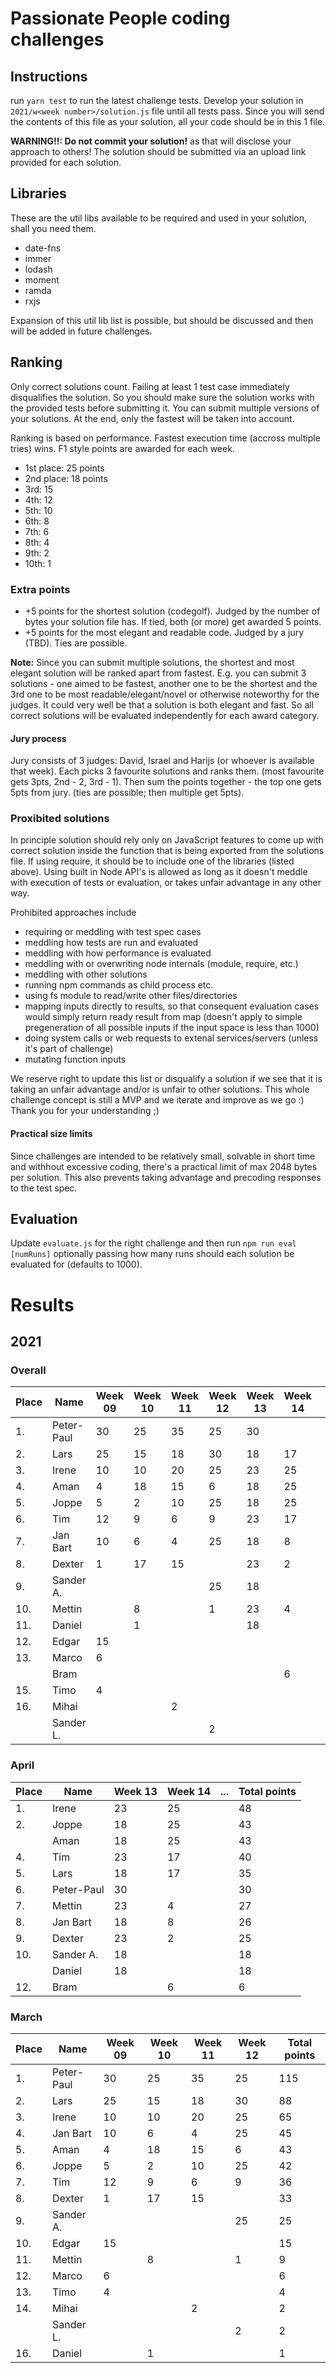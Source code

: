 # Passionate People coding challenges
## Instructions

run `yarn test` to run the latest challenge tests.
Develop your solution in `2021/w<week number>/solution.js` file until all tests pass.
Since you will send the contents of this file as your solution, all your code should be in this 1 file.

**WARNING!!: Do not commit your solution!** as that will disclose your approach to others!
The solution should be submitted via an upload link provided for each solution.

## Libraries

These are the util libs available to be required and used in your solution, shall you need them.

- date-fns
- immer
- lodash
- moment
- ramda
- rxjs

Expansion of this util lib list is possible, but should be discussed and then will be added in future challenges.


## Ranking
Only correct solutions count. Failing at least 1 test case immediately disqualifies the solution.
So you should make sure the solution works with the provided tests before submitting it.
You can submit multiple versions of your solutions. At the end, only the fastest will be taken into account.

Ranking is based on performance. Fastest execution time (accross multiple tries) wins. F1 style points are awarded for each week.
- 1st place: 25 points
- 2nd place: 18 points
- 3rd: 15
- 4th: 12
- 5th: 10
- 6th: 8
- 7th: 6
- 8th: 4
- 9th: 2
- 10th: 1

### Extra points

- +5 points for the shortest solution (codegolf). Judged by the number of bytes your solution file has. If tied, both (or more) get awarded 5 points.
- +5 points for the most elegant and readable code. Judged by a jury (TBD). Ties are possible.

**Note:** Since you can submit multiple solutions, the shortest and most elegant solution will be ranked apart from fastest. E.g. you can submit 3 solutions - one aimed to be fastest, another one to be the shortest and the 3rd one to be most readable/elegant/novel or otherwise noteworthy for the judges. It could very well be that a solution is both elegant and fast. So all correct solutions will be evaluated independently for each award category.

#### Jury process

Jury consists of 3 judges: David, Israel and Harijs (or whoever is available that week).
Each picks 3 favourite solutions and ranks them. (most favourite gets 3pts, 2nd - 2, 3rd - 1).
Then sum the points together - the top one gets 5pts from jury. (ties are possible; then multiple get 5pts).

### Proxibited solutions

In principle solution should rely only on JavaScript features to come up with correct solution inside the function that is being exported from the solutions file.
If using require, it should be to include one of the libraries (listed above). Using built in Node API's is allowed as long as it doesn't meddle with execution of tests or evaluation, or takes unfair advantage in any other way.

Prohibited approaches include
- requiring or meddling with test spec cases
- meddling how tests are run and evaluated
- meddling with how performance is evaluated
- meddling with or overwriting node internals (module, require, etc.)
- meddling with other solutions
- running npm commands as child process etc.
- using fs module to read/write other files/directories
- mapping inputs directly to results, so that consequent evaluation cases would simply return ready result from map (doesn't apply to simple pregeneration of all possible inputs if the input space is less than 1000)
- doing system calls or web requests to extenal services/servers (unless it's part of challenge)
- mutating function inputs

We reserve right to update this list or disqualify a solution if we see that it is taking an unfair advantage and/or is unfair to other solutions.
This whole challenge concept is still a MVP and we iterate and improve as we go :) Thank you for your understanding ;)

#### Practical size limits

Since challenges are intended to be relatively small, solvable in short time and withhout excessive coding, there's a practical limit of max 2048 bytes per solution.
This also prevents taking advantage and precoding responses to the test spec.

## Evaluation

Update `evaluate.js` for the right challenge and then run `npm run eval [numRuns]` optionally passing how many runs should each solution be evaluated for (defaults to 1000).


# Results
## 2021
### Overall

| Place | Name       | Week 09 | Week 10 | Week 11 | Week 12   | Week 13   | Week 14  |       | Total points |
|-------|------------|---------|---------|---------|-----------|-----------|----------|-------|--------------|
| 1.    | Peter-Paul | 30      | 25      | 35      | 25        | 30        |          |       | 145          |
| 2.    | Lars       | 25      | 15      | 18      | 30        | 18        | 17       |       | 123          |
| 3.    | Irene      | 10      | 10      | 20      | 25        | 23        | 25       |       | 113          |
| 4.    | Aman       | 4       | 18      | 15      | 6         | 18        | 25       |       | 86           |
| 5.    | Joppe      | 5       | 2       | 10      | 25        | 18        | 25       |       | 85           |
| 6.    | Tim        | 12      | 9       | 6       | 9         | 23        | 17       |       | 76           |
| 7.    | Jan Bart   | 10      | 6       | 4       | 25        | 18        | 8        |       | 71           |
| 8.    | Dexter     | 1       | 17      | 15      |           | 23        | 2        |       | 58           |
| 9.    | Sander A.  |         |         |         | 25        | 18        |          |       | 43           |
| 10.   | Mettin     |         | 8       |         | 1         | 23        | 4        |       | 36           |
| 11.   | Daniel     |         | 1       |         |           | 18        |          |       | 19           |
| 12.   | Edgar      | 15      |         |         |           |           |          |       | 15           |
| 13.   | Marco      | 6       |         |         |           |           |          |       | 6            |
|       | Bram       |         |         |         |           |           | 6        |       | 6            |
| 15.   | Timo       | 4       |         |         |           |           |          |       | 4            |
| 16.   | Mihai      |         |         | 2       |           |           |          |       | 2            |
|       | Sander L.  |         |         |         | 2         |           |          |       | 2            |


### April


| Place | Name        | Week 13     | Week 14  | ...      | Total points |
|-------|-------------|-------------|----------|----------|--------------|
| 1.    | Irene       | 23          | 25       |          | 48           |
| 2.    | Joppe       | 18          | 25       |          | 43           |
|       | Aman        | 18          | 25       |          | 43           |
| 4.    | Tim         | 23          | 17       |          | 40           |
| 5.    | Lars        | 18          | 17       |          | 35           |
| 6.    | Peter-Paul  | 30          |          |          | 30           |
| 7.    | Mettin      | 23          | 4        |          | 27           |
| 8.    | Jan Bart    | 18          | 8        |          | 26           |
| 9.    | Dexter      | 23          | 2        |          | 25           |
| 10.   | Sander A.   | 18          |          |          | 18           |
|       | Daniel      | 18          |          |          | 18           |
| 12.   | Bram        |             | 6        |          | 6            |


### March

| Place | Name       | Week 09 | Week 10 | Week 11 | Week 12   | Total points |
|-------|------------|---------|---------|---------|-----------|--------------|
| 1.    | Peter-Paul | 30      | 25      | 35      | 25        | 115          |
| 2.    | Lars       | 25      | 15      | 18      | 30        | 88           |
| 3.    | Irene      | 10      | 10      | 20      | 25        | 65           |
| 4.    | Jan Bart   | 10      | 6       | 4       | 25        | 45           |
| 5.    | Aman       | 4       | 18      | 15      | 6         | 43           |
| 6.    | Joppe      | 5       | 2       | 10      | 25        | 42           |
| 7.    | Tim        | 12      | 9       | 6       | 9         | 36           |
| 8.    | Dexter     | 1       | 17      | 15      |           | 33           |
| 9.    | Sander A.  |         |         |         | 25        | 25           |
| 10.   | Edgar      | 15      |         |         |           | 15           |
| 11.   | Mettin     |         | 8       |         | 1         | 9            |
| 12.   | Marco      | 6       |         |         |           | 6            |
| 13.   | Timo       | 4       |         |         |           | 4            |
| 14.   | Mihai      |         |         | 2       |           | 2            |
|       | Sander L.  |         |         |         | 2         | 2            |
| 16.   | Daniel     |         | 1       |         |           | 1            |
